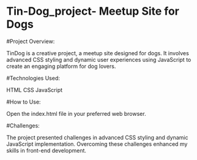 # Tin-Dog_project- Meetup Site for Dogs
 
#Project Overview:

TinDog is a creative project, a meetup site designed for dogs. It involves advanced CSS styling and dynamic user experiences using JavaScript to create an engaging platform for dog lovers.

#Technologies Used:

HTML
CSS
JavaScript

#How to Use:

Open the index.html file in your preferred web browser.

#Challenges:

The project presented challenges in advanced CSS styling and dynamic JavaScript implementation. Overcoming these challenges enhanced my skills in front-end development.

